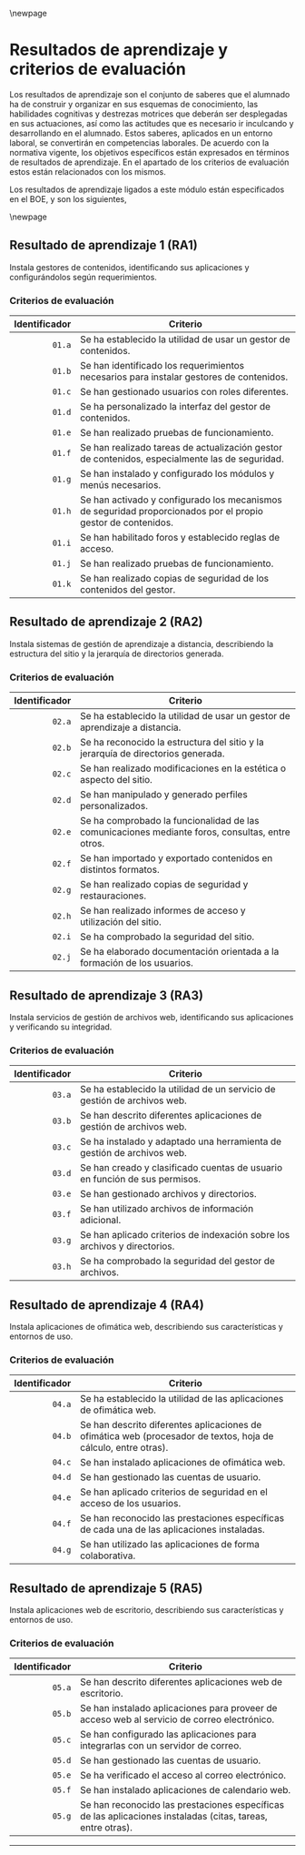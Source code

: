 \newpage

# Resultados de aprendizaje y criterios de evaluación

Los resultados de aprendizaje son el conjunto de saberes que el alumnado ha de construir y organizar en sus esquemas de conocimiento, las
habilidades cognitivas y destrezas motrices que deberán ser desplegadas en sus actuaciones, así como las actitudes que es necesario ir inculcando y
desarrollando en el alumnado. Estos saberes, aplicados en un entorno laboral, se convertirán en competencias laborales.
De acuerdo con la normativa vigente, los objetivos específicos están expresados en términos de resultados de aprendizaje. En el apartado de los
criterios de evaluación estos están relacionados con los mismos.

Los resultados de aprendizaje ligados a este módulo están especificados en el BOE, y son los siguientes,

\newpage

## Resultado de aprendizaje 1 (RA1)

Instala gestores de contenidos, identificando sus aplicaciones y configurándolos según requerimientos.

### Criterios de evaluación

| Identificador | Criterio |
| -: | ----------- |
| `01.a` | Se ha establecido la utilidad de usar un gestor de contenidos.|
| `01.b` |Se han identificado los requerimientos necesarios para instalar gestores de contenidos.|
| `01.c` | Se han gestionado usuarios con roles diferentes.|
| `01.d` | Se ha personalizado la interfaz del gestor de contenidos.|
| `01.e` | Se han realizado pruebas de funcionamiento.|
| `01.f` | Se han realizado tareas de actualización gestor de contenidos, especialmente las de seguridad.|
| `01.g` | Se han instalado y configurado los módulos y menús necesarios.|
| `01.h` | Se han activado y configurado los mecanismos de seguridad proporcionados por el propio gestor de contenidos.|
| `01.i` |Se han habilitado foros y establecido reglas de acceso.|
| `01.j` | Se han realizado pruebas de funcionamiento.|
| `01.k` | Se han realizado copias de seguridad de los contenidos del gestor.|

## Resultado de aprendizaje 2 (RA2)

Instala sistemas de gestión de aprendizaje a distancia, describiendo la estructura del sitio y la jerarquía de directorios generada.

### Criterios de evaluación

| Identificador | Criterio |
| -: | -------- |
| `02.a` | Se ha establecido la utilidad de usar un gestor de aprendizaje a distancia. |
| `02.b` | Se ha reconocido la estructura del sitio y la jerarquía de directorios generada. |
| `02.c` | Se han realizado modificaciones en la estética o aspecto del sitio. |
| `02.d` | Se han manipulado y generado perfiles personalizados. |
| `02.e` | Se ha comprobado la funcionalidad de las comunicaciones mediante foros, consultas, entre otros. |
| `02.f` | Se han importado y exportado contenidos en distintos formatos. |
| `02.g` | Se han realizado copias de seguridad y restauraciones. |
| `02.h` | Se han realizado informes de acceso y utilización del sitio. |
| `02.i` | Se ha comprobado la seguridad del sitio. |
| `02.j` | Se ha elaborado documentación orientada a la formación de los usuarios. |

## Resultado de aprendizaje 3 (RA3)

Instala servicios de gestión de archivos web, identificando sus aplicaciones y verificando su integridad.

### Criterios de evaluación

| Identificador | Criterio |
| -: | -------- |
| `03.a` | Se ha establecido la utilidad de un servicio de gestión de archivos web.|
| `03.b` | Se han descrito diferentes aplicaciones de gestión de archivos web.|
| `03.c` | Se ha instalado y adaptado una herramienta de gestión de archivos web.|
| `03.d` | Se han creado y clasificado cuentas de usuario en función de sus permisos. |
| `03.e` | Se han gestionado archivos y directorios.|
| `03.f` | Se han utilizado archivos de información adicional.|
| `03.g` | Se han aplicado criterios de indexación sobre los archivos y directorios.|
| `03.h` | Se ha comprobado la seguridad del gestor de archivos.|

## Resultado de aprendizaje 4 (RA4)

Instala aplicaciones de ofimática web, describiendo sus características y entornos de uso.

### Criterios de evaluación

| Identificador | Criterio |
| -: | -------- |
| `04.a` | Se ha establecido la utilidad de las aplicaciones de ofimática web. |
| `04.b` | Se han descrito diferentes aplicaciones de ofimática web (procesador de textos, hoja de cálculo, entre otras). |
| `04.c` | Se han instalado aplicaciones de ofimática web.|
| `04.d` | Se han gestionado las cuentas de usuario.|
| `04.e` | Se han aplicado criterios de seguridad en el acceso de los usuarios. |
| `04.f` | Se han reconocido las prestaciones específicas de cada una de las aplicaciones instaladas. |
| `04.g` | Se han utilizado las aplicaciones de forma colaborativa. |

## Resultado de aprendizaje 5 (RA5)

Instala aplicaciones web de escritorio, describiendo sus características y entornos de uso.

### Criterios de evaluación

| Identificador | Criterio |
| -: | -------- |
| `05.a` | Se han descrito diferentes aplicaciones web de escritorio. |
| `05.b` | Se han instalado aplicaciones para proveer de acceso web al servicio de correo electrónico. |
| `05.c` | Se han configurado las aplicaciones para integrarlas con un servidor de correo. |
| `05.d` | Se han gestionado las cuentas de usuario. |
| `05.e` | Se ha verificado el acceso al correo electrónico. |
| `05.f` | Se han instalado aplicaciones de calendario web. |
| `05.g` | Se han reconocido las prestaciones específicas de las aplicaciones instaladas (citas, tareas, entre otras). |

---
